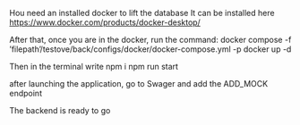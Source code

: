Нou need an installed docker to lift the database
It can be installed here
https://www.docker.com/products/docker-desktop/

After that, once you are in the docker, run the command:
docker compose -f ʼfilepathʼ/testove/back/configs/docker/docker-compose.yml -p docker up -d

Then in the terminal write
npm i
npm run start

after launching the application, go to Swager and add the ADD_MOCK endpoint

The backend is ready to go

